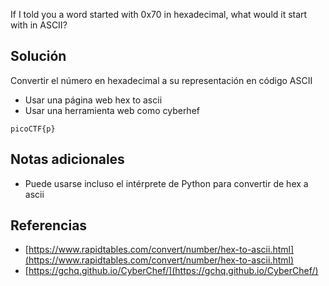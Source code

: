 If I told you a word started with 0x70 in hexadecimal, what would it start with in ASCII?

## Solución
Convertir el número en hexadecimal a su representación en código ASCII

- Usar una página web hex to ascii
- Usar una herramienta web como cyberhef

```
picoCTF{p}
```

## Notas adicionales
- Puede usarse incluso el intérprete de Python para convertir de hex a ascii
## Referencias
- [https://www.rapidtables.com/convert/number/hex-to-ascii.html](https://www.rapidtables.com/convert/number/hex-to-ascii.html)
- [https://gchq.github.io/CyberChef/](https://gchq.github.io/CyberChef/)